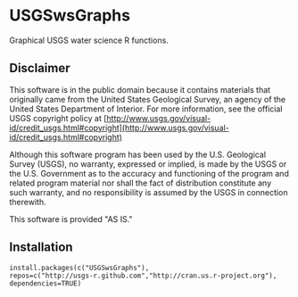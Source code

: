 USGSwsGraphs
============

Graphical USGS water science R functions.

Disclaimer
----------
This software is in the public domain because it contains materials that originally came from the United States Geological Survey, an agency of the United States Department of Interior. For more information, see the official USGS copyright policy at [http://www.usgs.gov/visual-id/credit_usgs.html#copyright](http://www.usgs.gov/visual-id/credit_usgs.html#copyright)

Although this software program has been used by the U.S. Geological Survey (USGS), no warranty, expressed or implied, is made by the USGS or the U.S. Government as to the accuracy and functioning of the program and related program material nor shall the fact of distribution constitute any such warranty, and no responsibility is assumed by the USGS in connection therewith.

This software is provided "AS IS."

Installation
----------

    install.packages(c("USGSwsGraphs"), 
    repos=c("http://usgs-r.github.com","http://cran.us.r-project.org"), 
    dependencies=TRUE)